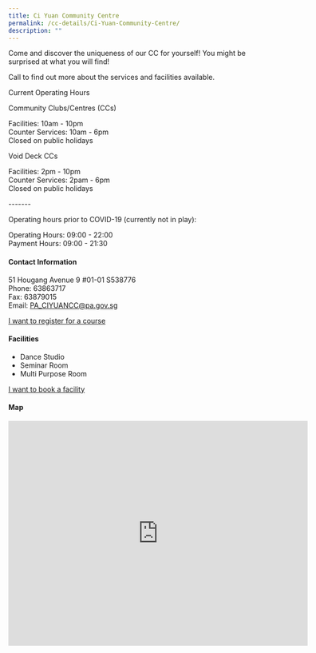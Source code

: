 ```yaml
---
title: Ci Yuan Community Centre
permalink: /cc-details/Ci-Yuan-Community-Centre/
description: ""
---
```

Come and discover the uniqueness of our CC for yourself! You might be surprised at what you will find!

Call to find out more about the services and facilities available.

Current Operating Hours  
  
Community Clubs/Centres (CCs)  
  
Facilities: 10am - 10pm  
Counter Services: 10am - 6pm  
Closed on public holidays  
  
Void Deck CCs  
  
Facilities: 2pm - 10pm  
Counter Services: 2pam - 6pm  
Closed on public holidays  
  
\-------  
  
Operating hours prior to COVID-19 (currently not in play):

Operating Hours: 09:00 - 22:00  
Payment Hours: 09:00 - 21:30

#### Contact Information
51 Hougang Avenue 9 #01-01 S538776  
Phone: 63863717  
Fax: 63879015  
Email: [PA\_CIYUANCC@pa.gov.sg](mailto:PA_CIYUANCC@pa.gov.sg)  

[I want to register for a course](https://www.onepa.gov.sg/)

#### Facilities

*   Dance Studio
*   Seminar Room
*   Multi Purpose Room

[I want to book a facility](https://www.onepa.gov.sg/)

#### Map

<iframe src="https://www.google.com/maps/embed?pb=!1m18!1m12!1m3!1d3988.6687405769403!2d103.88080811399766!3d1.375438111877692!2m3!1f0!2f0!3f0!3m2!1i1024!2i768!4f13.1!3m3!1m2!1s0x31da1645a5c2355b%3A0xff0789338b66bb7!2sCi%20Yuan%20Community%20Club!5e0!3m2!1sen!2ssg!4v1662010525660!5m2!1sen!2ssg" width="600" height="450" style="border:0;" allowfullscreen="" loading="lazy" ></iframe>
